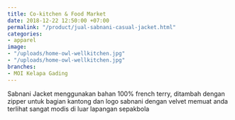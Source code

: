 ```yaml
---
title: Co-kitchen & Food Market
date: 2018-12-22 12:50:00 +07:00
permalink: "/product/jual-sabnani-casual-jacket.html"
categories:
- apparel
image:
- "/uploads/home-owl-wellkitchen.jpg"
- "/uploads/home-owl-wellkitchen.jpg"
branches:
- MOI Kelapa Gading
---
```


Sabnani Jacket menggunakan bahan 100% french terry, ditambah dengan zipper untuk bagian kantong dan logo sabnani dengan velvet memuat anda terlihat sangat modis di luar lapangan sepakbola
